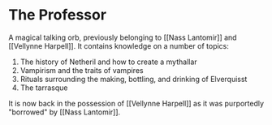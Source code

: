 # The Professor

A magical talking orb, previously belonging to [[Nass Lantomir]] and [[Vellynne Harpell]]. It contains knowledge on a number of topics:

1.  The history of Netheril and how to create a mythallar
2.  Vampirism and the traits of vampires 
3.  Rituals surrounding the making, bottling, and drinking of Elverquisst 
4.  The tarrasque

It is now back in the possession of [[Vellynne Harpell]] as it was purportedly "borrowed" by [[Nass Lantomir]].